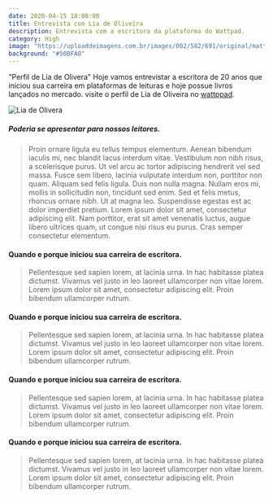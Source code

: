 ```yaml
---
date: 2020-04-15 18:00:00
title: Entrevista com Lia de Oliveira
description: Entrevista com a escritora da plataforma do Wattpad.
category: High
image: "https://uploaddeimagens.com.br/images/002/582/691/original/matter.png?1586544998"
background: "#50BFA0"
---
```


"Perfil de Lia de Olivera"
Hoje vamos entrevistar a escritora de 20 anos que iniciou sua carreira em plataformas de leituras e hoje possue livros lançados no mercado. visite o perfil de Lia de Oliveira no [wattppad](https://www.wattpad.com/user/liadeoliv).

![Lia de Olivera](/assets/image/lar-dos-livros-lia-de-oliveira.jpg)

##### Poderia se apresentar para nossos leitores.

> Proin ornare ligula eu tellus tempus elementum. Aenean bibendum iaculis mi, nec blandit lacus interdum vitae. Vestibulum non nibh risus, a scelerisque purus. Ut vel arcu ac tortor adipiscing hendrerit vel sed massa. Fusce sem libero, lacinia vulputate interdum non, porttitor non quam. Aliquam sed felis ligula. Duis non nulla magna.
Nullam eros mi, mollis in sollicitudin non, tincidunt sed enim. Sed et felis metus, rhoncus ornare nibh. Ut at magna leo. Suspendisse egestas est ac dolor imperdiet pretium. Lorem ipsum dolor sit amet, consectetur adipiscing elit. Nam porttitor, erat sit amet venenatis luctus, augue libero ultrices quam, ut congue nisi risus eu purus. Cras semper consectetur elementum.


#### Quando e porque iniciou sua carreira de escritora.

> Pellentesque sed sapien lorem, at lacinia urna. In hac habitasse platea dictumst. Vivamus vel justo in leo laoreet ullamcorper non vitae lorem. Lorem ipsum dolor sit amet, consectetur adipiscing elit. Proin bibendum ullamcorper rutrum.

#### Quando e porque iniciou sua carreira de escritora.

> Pellentesque sed sapien lorem, at lacinia urna. In hac habitasse platea dictumst. Vivamus vel justo in leo laoreet ullamcorper non vitae lorem. Lorem ipsum dolor sit amet, consectetur adipiscing elit. Proin bibendum ullamcorper rutrum.

#### Quando e porque iniciou sua carreira de escritora.

> Pellentesque sed sapien lorem, at lacinia urna. In hac habitasse platea dictumst. Vivamus vel justo in leo laoreet ullamcorper non vitae lorem. Lorem ipsum dolor sit amet, consectetur adipiscing elit. Proin bibendum ullamcorper rutrum.

#### Quando e porque iniciou sua carreira de escritora.

> Pellentesque sed sapien lorem, at lacinia urna. In hac habitasse platea dictumst. Vivamus vel justo in leo laoreet ullamcorper non vitae lorem. Lorem ipsum dolor sit amet, consectetur adipiscing elit. Proin bibendum ullamcorper rutrum.

